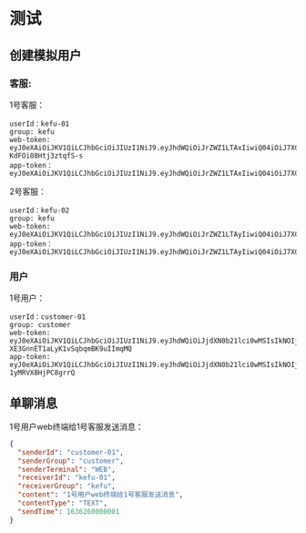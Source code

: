 # 测试

## 创建模拟用户

### 客服:

1号客服：

    userId：kefu-01
    group: kefu
    web-token: eyJ0eXAiOiJKV1QiLCJhbGciOiJIUzI1NiJ9.eyJhdWQiOiJrZWZ1LTAxIiwiQ04iOiJ7XCJncm91cFwiOlwia2VmdVwiLFwidGVybWluYWxUeXBlXCI6XCJXRUJcIixcInVzZXJJZFwiOlwia2VmdS0wMVwifSIsImV4cCI6MTczNjczNjcxMn0.52iIZ2Mdq7XLs9P8xdsxJdKQ-KdFOi08Htj3ztqfS-s
    app-token：eyJ0eXAiOiJKV1QiLCJhbGciOiJIUzI1NiJ9.eyJhdWQiOiJrZWZ1LTAxIiwiQ04iOiJ7XCJncm91cFwiOlwia2VmdVwiLFwidGVybWluYWxUeXBlXCI6XCJBUFBcIixcInVzZXJJZFwiOlwia2VmdS0wMVwifSIsImV4cCI6MTczNjczNjcyOH0.24bcNj8xhcs_t51vd2RHlHZkHz59DJrFjcr2QlJStB8

2号客服：

    userId：kefu-02
    group: kefu
    web-token: eyJ0eXAiOiJKV1QiLCJhbGciOiJIUzI1NiJ9.eyJhdWQiOiJrZWZ1LTAyIiwiQ04iOiJ7XCJncm91cFwiOlwia2VmdVwiLFwidGVybWluYWxUeXBlXCI6XCJXRUJcIixcInVzZXJJZFwiOlwia2VmdS0wMlwifSIsImV4cCI6MTczNjczNjgwNn0.nCQZ3MNWxjA0AyoEnxW_Jvh6n7zoTTKfTVTZsv9C7Yc
    app-token：eyJ0eXAiOiJKV1QiLCJhbGciOiJIUzI1NiJ9.eyJhdWQiOiJrZWZ1LTAyIiwiQ04iOiJ7XCJncm91cFwiOlwia2VmdVwiLFwidGVybWluYWxUeXBlXCI6XCJBUFBcIixcInVzZXJJZFwiOlwia2VmdS0wMlwifSIsImV4cCI6MTczNjczNjc5Mn0.lRZob8NfYBf8Us_JtAtEd9CMBPY4zOanwxau16boX48

### 用户

1号用户：

    userId：customer-01
    group: customer
    web-token: eyJ0eXAiOiJKV1QiLCJhbGciOiJIUzI1NiJ9.eyJhdWQiOiJjdXN0b21lci0wMSIsIkNOIjoie1wiZ3JvdXBcIjpcImN1c3RvbWVyXCIsXCJ0ZXJtaW5hbFR5cGVcIjpcIldFQlwiLFwidXNlcklkXCI6XCJjdXN0b21lci0wMVwifSIsImV4cCI6MTczNjczNjg2MH0.Yu1h41E1JKmX-XE3GnnET1aLyK1vSqbqmBK9uIImqMQ
    app-token: eyJ0eXAiOiJKV1QiLCJhbGciOiJIUzI1NiJ9.eyJhdWQiOiJjdXN0b21lci0wMSIsIkNOIjoie1wiZ3JvdXBcIjpcImN1c3RvbWVyXCIsXCJ0ZXJtaW5hbFR5cGVcIjpcIkFQUFwiLFwidXNlcklkXCI6XCJjdXN0b21lci0wMVwifSIsImV4cCI6MTczNjczNjg4NH0.R4dgXhG9KqGRNHXLCP94qiFkg1-1yMRVX8HjPC8grrQ

## 单聊消息

1号用户web终端给1号客服发送消息：

```json
{
  "senderId": "customer-01",
  "senderGroup": "customer",
  "senderTerminal": "WEB",
  "receiverId": "kefu-01",
  "receiverGroup": "kefu",
  "content": "1号用户web终端给1号客服发送消息",
  "contentType": "TEXT",
  "sendTime": 1636260000001
}
```